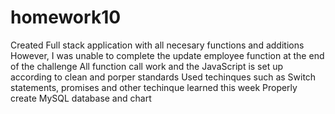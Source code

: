 # homework10
Created Full stack application with all necesary functions and additions
However, I was unable to complete the update employee function at the end of the challenge
All function call work and the JavaScript is set up according to clean and porper standards
Used techinques such as Switch statements, promises and other techinque learned this week
Properly create MySQL database and chart
